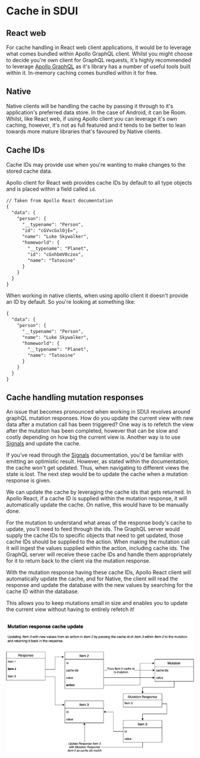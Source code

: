 # Cache in SDUI

## React web

For cache handling in React web client applications, it would be to leverage what comes bundled within Apollo GraphQL client. Whilst you might choose to decide you're own client for GraphQL requests, it's highly recommended to leverage [Apollo GraphQL](https://www.apollographql.com/docs/react/) as it's library has a number of useful tools built within it. In-memory caching comes bundled within it for free.

## Native

Native clients will be handling the cache by passing it through to it's application's preferred data store. In the case of Android, it can be Room. Whilst, like React web, if using Apollo client you can leverage it's own caching, however, it's not as full featured and it tends to be better to lean towards more mature libraries that's favoured by Native clients.

## Cache IDs

Cache IDs may provide use when you're wanting to make changes to the stored cache data.

Apollo client for React web provides cache IDs by default to all type objects and is placed within a field called `id`.

```
// Taken from Apollo React documentation
{
  "data": {
    "person": {
      "__typename": "Person",
      "id": "cGVvcGxlOjE=",
      "name": "Luke Skywalker",
      "homeworld": {
        "__typename": "Planet",
        "id": "cGxhbmV0czox",
        "name": "Tatooine"
      }
    }
  }
}
```

When working in native clients, when using apollo client it doesn't provide an ID by default. So you're looking at something like:

```
{
  "data": {
    "person": {
      "__typename": "Person",
      "name": "Luke Skywalker",
      "homeworld": {
        "__typename": "Planet",
        "name": "Tatooine"
      }
    }
  }
}
```

## Cache handling mutation responses

An issue that becomes pronounced when working in SDUI revolves around graphQL mutation responses. How do you update the current view with new data after a mutation call has been triggered? One way is to refetch the view after the mutation has been completed, however that can be slow and costly depending on how big the current view is. Another way is to use [Signals](./signals.md) and update the cache.

If you've read through the [Signals](./signals.md) documentation, you'd be familiar with emitting an optimistic result. However, as stated within the documentation, the cache won't get updated. Thus, when navigating to different views the state is lost. The next step would be to update the cache when a mutation response is given.

We can update the cache by leveraging the cache ids that gets returned. In Apollo React, if a cache ID is supplied within the mutation response, it will automatically update the cache. On native, this would have to be manually done.

For the mutation to understand what areas of the response body's cache to update, you'll need to feed through the ids. The GraphQL server would supply the cache IDs to specific objects that need to get updated, those cache IDs should be supplied to the action. When making the mutation call it will ingest the values supplied within the action, including cache ids. The GraphQL server will receive these cache IDs and handle them appropriately for it to return back to the client via the mutation response.

With the mutation response having these cache IDs, Apollo React client will automatically update the cache, and for Native, the client will read the response and update the database with the new values by searching for the cache ID within the database.

This allows you to keep mutations small in size and enables you to update the current view without having to entirely refetch it!

![mutation cache updating](./images/mutation-cache-update.jpg)
